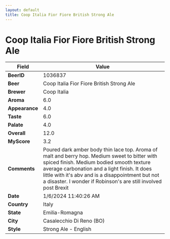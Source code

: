 ```yaml
---
layout: default
title: Coop Italia Fior Fiore British Strong Ale
---
```


# Coop Italia Fior Fiore British Strong Ale

| Field         | Value     |
|---------------|-----------|
| **BeerID** | 1036837 |
| **Beer** | Coop Italia Fior Fiore British Strong Ale |
| **Brewer** | Coop Italia |
| **Aroma** | 6.0 |
| **Appearance** | 4.0 |
| **Taste** | 6.0 |
| **Palate** | 4.0 |
| **Overall** | 12.0 |
| **MyScore** | 3.2 |
| **Comments** | Poured dark amber body thin lace top. Aroma of malt and berry hop. Medium sweet to bitter with spiced finish. Medium bodied smooth texture average carbonation and a light finish. It does little with it's abv and is a disappointment but not a disaster. I wonder if Robinson's are still involved post Brexit  |
| **Date** | 1/6/2024 11:40:26 AM |
| **Country** | Italy |
| **State** | Emilia-Romagna |
| **City** | Casalecchio Di Reno &#40;BO&#41; |
| **Style** | Strong Ale - English |

